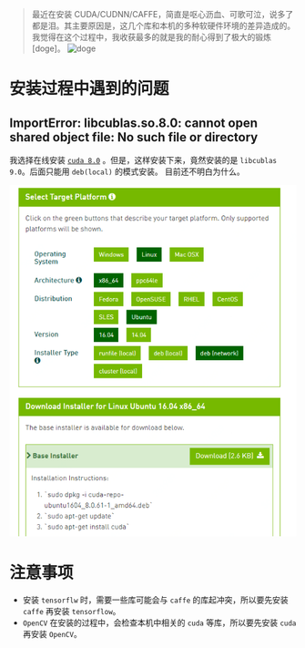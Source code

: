 > 最近在安装 CUDA/CUDNN/CAFFE，简直是呕心沥血、可歌可泣，说多了都是泪。其主要原因是，这几个库和本机的多种软硬件环境的差异造成的。我觉得在这个过程中，我收获最多的就是我的耐心得到了极大的锻炼[doge]。
![doge](http://i0.kym-cdn.com/entries/icons/mobile/000/013/564/doge.jpg)

# 安装过程中遇到的问题
## ImportError: libcublas.so.8.0: cannot open shared object file: No such file or directory
我选择在线安装 [`cuda 8.0`](https://developer.nvidia.com/cuda-80-ga2-download-archive) 。但是，这样安装下来，竟然安装的是 `libcublas 9.0`。后面只能用 `deb(local)` 的模式安装。
目前还不明白为什么。

![cuda](./cuda.png)





# 注意事项
- 安装 `tensorflw` 时，需要一些库可能会与 `caffe` 的库起冲突，所以要先安装 `caffe` 再安装 `tensorflow`。
- `OpenCV` 在安装的过程中，会检查本机中相关的 `cuda` 等库，所以要先安装 `cuda` 再安装 `OpenCV`。